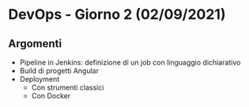 # DevOps - Giorno 2 (02/09/2021)

## Argomenti
- Pipeline in Jenkins: definizione di un job con linguaggio dichiarativo
- Build di progetti Angular
- Deployment
  - Con strumenti classici
  - Con Docker
